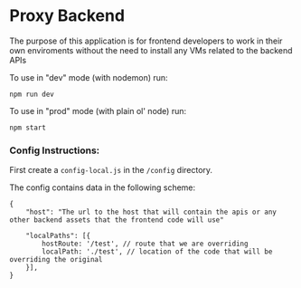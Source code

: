 # Proxy Backend

The purpose of this application is for frontend developers to work in their own enviroments without the need to install any VMs related to the backend APIs

To use in "dev" mode (with nodemon) run: 

```
npm run dev
```

To use in "prod" mode (with plain ol' node) run:
```
npm start
```

### Config Instructions:

First create a `config-local.js` in the `/config` directory.

The config contains data in the following scheme:

```
{
    "host": "The url to the host that will contain the apis or any other backend assets that the frontend code will use"
    
    "localPaths": [{
        hostRoute: '/test', // route that we are overriding
        localPath: './test', // location of the code that will be overriding the original
    }],
}
```